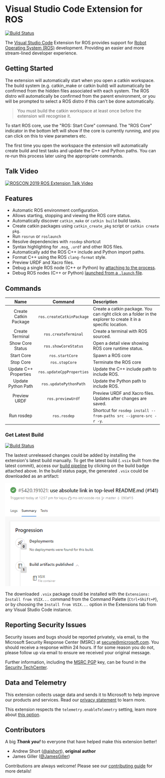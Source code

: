 # Visual Studio Code Extension for ROS

[![Build Status][vscode-ros-master-build_status]][vscode-ros-master-build_details]

The [Visual Studio Code][vscode] Extension for ROS provides support for [Robot Operating System (ROS)][ros] development. Providing an easier and more stream-lined developer experience.

## Getting Started

The extension will automatically start when you open a catkin workspace.
The build system (e.g. catkin_make or catkin build) will automatically be confirmed from the hidden files associated with
each system.
The ROS distro will automatically be confirmed from the parent environment, or you will be prompted to select a ROS
distro if this can't be done automatically.

> You must build the catkin workspace at least once before the extension will recognise it.

To start ROS core, use the "ROS: Start Core" command.
The "ROS Core" indicator in the bottom left will show if the core is currently running, and you can click on this to view parameters etc.

The first time you open the workspace the extension will automatically create build and test tasks and update the
C++ and Python paths. You can re-run this process later using the appropriate commands.

## Talk Video

[![ROSCON 2019 ROS Extension Talk Video](https://i.vimeocdn.com/video/839088609_640.webp)](https://vimeopro.com/osrfoundation/roscon-2019/video/379127667)

## Features

* Automatic ROS environment configuration.
* Allows starting, stopping and viewing the ROS core status.
* Automatically discover `catkin_make` or `catkin build` build tasks.
* Create catkin packages using `catkin_create_pkg` script or `catkin create pkg`.
* Run `rosrun` or `roslaunch`
* Resolve dependencies with `rosdep` shortcut
* Syntax highlighting for `.msg`, `.urdf` and other ROS files.
* Automatically add the ROS C++ include and Python import paths.
* Format C++ using the ROS `clang-format` style.
* Preview URDF and Xacro files.
* Debug a single ROS node (C++ or Python) by [attaching to the process][debug_support-attach].
* Debug ROS nodes (C++ or Python) [launched from a `.launch` file][debug_support-launch].

## Commands

| Name | Command | Description |
|:---:|:---:|:---|
| Create Catkin Package | `ros.createCatkinPackage` | Create a catkin package. You can right click on a folder in the explorer to create it in a specific location. |
| Create Terminal | `ros.createTerminal` | Create a terminal with ROS sourced. |
| Show Core Status | `ros.showCoreStatus` | Open a detail view showing ROS core runtime status. |
| Start Core | `ros.startCore` | Spawn a ROS core |
| Stop Core | `ros.stopCore` | Terminate the ROS core |
| Update C++ Properties | `ros.updateCppProperties` | Update the C++ include path to include ROS. |
| Update Python Path | `ros.updatePythonPath` | Update the Python path to include ROS. |
| Preview URDF | `ros.previewUrdf` | Preview URDF and Xacro files. Updates after changes are saved. |
| Run rosdep | `ros.rosdep` | Shortcut for `rosdep install --from-paths src --ignore-src -r -y`. |

### Get Latest Build

[![Build Status][vscode-ros-master-build_status]][vscode-ros-master-build_details]

The lastest unreleased changes could be added by installing the extension's latest build manually.
To get the latest build (`.vsix` built from the latest commit), access our [build pipeline][vscode-ros-master-build_details] by clicking on the build badge attached above.
In the build status page, the generated `.vsix` could be downloaded as an artifact:

![download vsix artifact][download_vsix_artifact]

The downloaded `.vsix` package could be installed with the `Extensions: Install from VSIX...` command from the Command Palette (`Ctrl+Shift+P`), or by choosing the `Install from VSIX...` option in the Extensions tab from any Visual Studio Code instance.

## Reporting Security Issues

Security issues and bugs should be reported privately, via email, to the Microsoft Security Response Center (MSRC) at [secure@microsoft.com](mailto:secure@microsoft.com). You should receive a response within 24 hours. If for some reason you do not, please follow up via email to ensure we received your original message.

Further information, including the [MSRC PGP](https://technet.microsoft.com/en-us/security/dn606155) key, can be found in the [Security TechCenter](https://technet.microsoft.com/en-us/security/default).

## Data and Telemetry

This extension collects usage data and sends it to Microsoft to help improve our products and services. Read our [privacy statement](https://privacy.microsoft.com/en-us/privacystatement) to learn more.

This extension respects the `telemetry.enableTelemetry` setting, learn more about [this option](https://code.visualstudio.com/docs/supporting/faq#_how-to-disable-telemetry-reporting).

## Contributors

A big ***Thank you!*** to everyone that have helped make this extension better!

* Andrew Short ([@ajshort](https://github.com/ajshort)), **original author**
* James Giller ([@JamesGiller](https://github.com/JamesGiller))

Contributions are always welcome! Please see our [contributing guide][contributing] for more details!

<!-- link to files -->
<!-- relative links in Visual Studio Marketplace page lead to 404 error, need to use absolute link -->
[contributing]: https://github.com/ms-iot/vscode-ros/blob/master/CONTRIBUTING.md

<!-- feature documentation -->
[debug_support-attach]: https://github.com/ms-iot/vscode-ros/blob/master/doc/debug-support.md#attach
[debug_support-launch]: https://github.com/ms-iot/vscode-ros/blob/master/doc/debug-support.md#launch

<!-- media -->
[download_vsix_artifact]: https://github.com/ms-iot/vscode-ros/blob/master/media/documentation/download-vsix-artifact.png

<!-- link to external sites -->
[ros]: http://ros.org
[vscode]: https://code.visualstudio.com
[vscode-ros-master-build_status]: https://dev.azure.com/ros-win/ros-win/_apis/build/status/vscode-ros.ci?branchName=master
[vscode-ros-master-build_details]: https://dev.azure.com/ros-win/ros-win/_build/latest?definitionId=57&branchName=master
